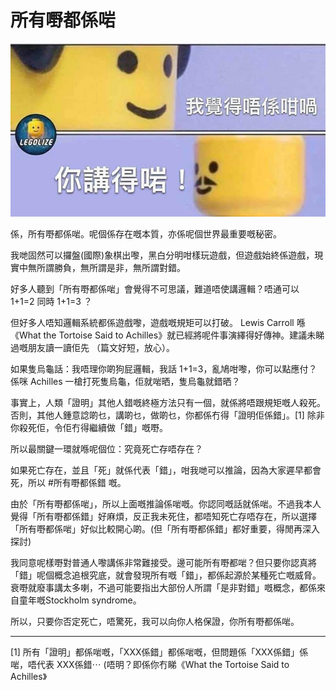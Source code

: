 # 所有嘢都係啱

![image](./images/youareright.jpg)

係，所有嘢都係啱。呢個係存在嘅本質，亦係呢個世界最重要嘅秘密。

我哋固然可以攞盤(國際)象棋出嚟，黑白分明咁樣玩遊戲，但遊戲始終係遊戲，現實中無所謂勝負，無所謂是非，無所謂對錯。

好多人聽到「所有嘢都係啱」會覺得不可思議，難道唔使講邏輯？唔通可以 1+1=2 同時 1+1=3 ？

但好多人唔知邏輯系統都係遊戲嚟，遊戲嘅規矩可以打破。 Lewis Carroll 喺《What the Tortoise Said to Achilles》就已經將呢件事演繹得好傳神。建議未睇過嘅朋友讀一讀佢先 （篇文好短，放心）。

如果隻烏龜話：我唔理你啲狗屁邏輯，我話 1+1=3，亂鳩咁嚟，你可以點應付？係咪 Achilles 一槍打死隻烏龜，佢就啱晒，隻烏龜就錯晒？

事實上，人類「證明」其他人錯嘅終極方法只有一個，就係將唔跟規矩嘅人殺死。否則，其他人鍾意諗啲乜，講啲乜，做啲乜，你都係冇得「證明佢係錯」。[1]  除非你殺死佢，令佢冇得繼續做「錯」嘅嘢。

所以最關鍵一環就喺呢個位：究竟死亡存唔存在？

如果死亡存在，並且「死」就係代表「錯」，咁我哋可以推論，因為大家遲早都會死，所以 #所有嘢都係錯 嘅。

由於「所有嘢都係啱」，所以上面嘅推論係啱嘅。你認同嘅話就係啱。不過我本人覺得「所有嘢都係錯」好麻煩，反正我未死住，都唔知死亡存唔存在，所以選擇「所有嘢都係啱」好似比較開心啲。(但「所有嘢都係錯」都好重要，得閒再深入探討)

我同意呢樣嘢對普通人嚟講係非常難接受。邊可能所有嘢都啱？但只要你認真將「錯」呢個概念追根究底，就會發現所有嘅「錯」，都係起源於某種死亡嘅威脅。衰嘢就廢事講太多喇，不過可能要指出大部份人所謂「是非對錯」嘅概念，都係來自童年嘅Stockholm syndrome。

所以，只要你否定死亡，唔驚死，我可以向你人格保證，你所有嘢都係啱。

---

[1] 所有「證明」都係啱嘅，「XXX係錯」都係啱嘅，但問題係「XXX係錯」係啱，唔代表 XXX係錯⋯ (唔明？即係你冇睇《What the Tortoise Said to Achilles》
